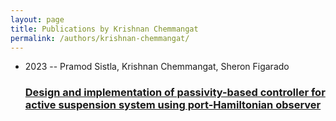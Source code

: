 ```yaml
---
layout: page
title: Publications by Krishnan Chemmangat
permalink: /authors/krishnan-chemmangat/
---
```


<ul class="post-list">
<li><span class='post-meta'>2023 -- Pramod Sistla, Krishnan Chemmangat, Sheron Figarado</span><h3><a class='post-link' href='../../design-and-implementation-of-passivity-based-controller-for-active-suspension-system-using-port-hamiltonian-observer'>Design and implementation of passivity-based controller for active suspension system using port-Hamiltonian observer</a></h3></li>

</ul>
